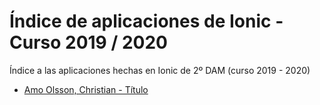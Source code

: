 # Índice de aplicaciones de Ionic - Curso 2019 / 2020

Índice a las aplicaciones hechas en Ionic de 2º DAM (curso 2019 - 2020)

* [Amo Olsson, Christian - Título](https://github.com/christianraulamo/repo)


